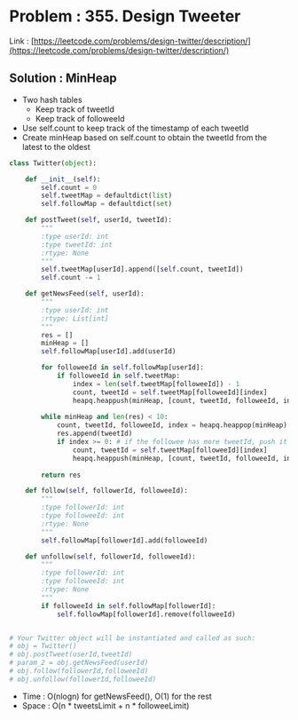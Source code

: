 # Problem : 355. Design Tweeter
Link : [https://leetcode.com/problems/design-twitter/description/](https://leetcode.com/problems/design-twitter/description/)

## Solution : MinHeap
- Two hash tables
  - Keep track of tweetId
  - Keep track of followeeId
- Use self.count to keep track of the timestamp of each tweetId
- Create minHeap based on self.count to obtain the tweetId from the latest to the oldest
```python
class Twitter(object):

    def __init__(self):
        self.count = 0
        self.tweetMap = defaultdict(list)
        self.followMap = defaultdict(set)

    def postTweet(self, userId, tweetId):
        """
        :type userId: int
        :type tweetId: int
        :rtype: None
        """
        self.tweetMap[userId].append([self.count, tweetId])
        self.count -= 1

    def getNewsFeed(self, userId):
        """
        :type userId: int
        :rtype: List[int]
        """
        res = []
        minHeap = []
        self.followMap[userId].add(userId)

        for followeeId in self.followMap[userId]:
            if followeeId in self.tweetMap:
                index = len(self.tweetMap[followeeId]) - 1
                count, tweetId = self.tweetMap[followeeId][index]
                heapq.heappush(minHeap, [count, tweetId, followeeId, index - 1]) # keep track of the index
        
        while minHeap and len(res) < 10:
            count, tweetId, followeeId, index = heapq.heappop(minHeap)
            res.append(tweetId)
            if index >= 0: # if the followee has more tweetId, push it back to the minHeap
                count, tweetId = self.tweetMap[followeeId][index]
                heapq.heappush(minHeap, [count, tweetId, followeeId, index - 1])
        
        return res

    def follow(self, followerId, followeeId):
        """
        :type followerId: int
        :type followeeId: int
        :rtype: None
        """
        self.followMap[followerId].add(followeeId)

    def unfollow(self, followerId, followeeId):
        """
        :type followerId: int
        :type followeeId: int
        :rtype: None
        """
        if followeeId in self.followMap[followerId]:
            self.followMap[followerId].remove(followeeId)


# Your Twitter object will be instantiated and called as such:
# obj = Twitter()
# obj.postTweet(userId,tweetId)
# param_2 = obj.getNewsFeed(userId)
# obj.follow(followerId,followeeId)
# obj.unfollow(followerId,followeeId)
```
- Time : O(nlogn) for getNewsFeed(), O(1) for the rest
- Space : O(n * tweetsLimit + n * followeeLimit)
